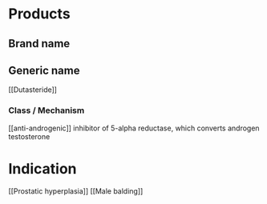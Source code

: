 # Products

## Brand name


## Generic name
[[Dutasteride]]


### Class / Mechanism
[[anti-androgenic]]
inhibitor of 5-alpha reductase, which converts androgen testosterone

# Indication
[[Prostatic hyperplasia]]
[[Male balding]]